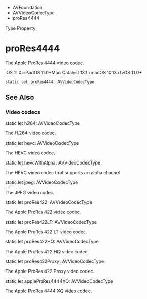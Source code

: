 

- AVFoundation
- AVVideoCodecType
-  proRes4444 

Type Property

# proRes4444

The Apple ProRes 4444 video codec.

iOS 11.0+iPadOS 11.0+Mac Catalyst 13.1+macOS 10.13+tvOS 11.0+

``` source
static let proRes4444: AVVideoCodecType
```

## See Also

### Video codecs

static let h264: AVVideoCodecType

The H.264 video codec.

static let hevc: AVVideoCodecType

The HEVC video codec.

static let hevcWithAlpha: AVVideoCodecType

The HEVC video codec that supports an alpha channel.

static let jpeg: AVVideoCodecType

The JPEG video codec.

static let proRes422: AVVideoCodecType

The Apple ProRes 422 video codec.

static let proRes422LT: AVVideoCodecType

The Apple ProRes 422 LT video codec.

static let proRes422HQ: AVVideoCodecType

The Apple ProRes 422 HQ video codec.

static let proRes422Proxy: AVVideoCodecType

The Apple ProRes 422 Proxy video codec.

static let appleProRes4444XQ: AVVideoCodecType

The Apple ProRes 4444 XQ video codec.

